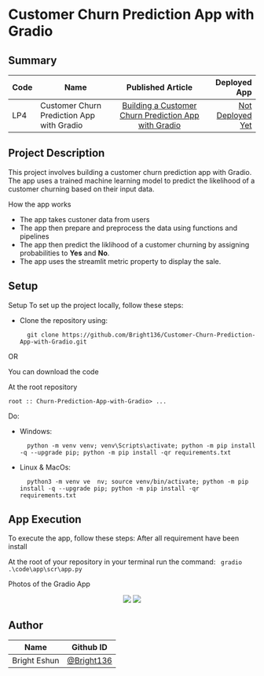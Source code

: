                                                                                                                                                                                                         
# Customer Churn Prediction App with Gradio

## Summary
| Code      | Name        | Published Article |  Deployed App |
|-----------|-------------|:-------------:|------:|
| LP4 | Customer Churn Prediction App with Gradio |  [Building a Customer Churn Prediction App with Gradio](https://brighteshun.medium.com/building-a-customer-churn-prediction-app-with-gradio-3b9384f8efcc) | [Not Deployed Yet](https://huggingface.co/spaces/bright1/Customer-Churn-App) |

## Project Description
This project involves building a customer churn prediction app with Gradio. The app uses a trained machine learning model to predict the likelihood of a customer churning based on their input data.

How the app works
- The app takes custoner data from users
- The app then prepare and preprocess the data using functions and pipelines
- The app then predict the liklihood of a customer churning by assigning probabilities to **Yes** and **No**.
-  The app  uses the streamlit metric property to display the sale.
## Setup
Setup
To set up the project locally, follow these steps:

- Clone the repository using:
        
        git clone https://github.com/Bright136/Customer-Churn-Prediction-App-with-Gradio.git

OR

You can download the code 

At the root repository 

`root :: Churn-Prediction-App-with-Gradio> ...`

Do:
- Windows:

        python -m venv venv; venv\Scripts\activate; python -m pip install -q --upgrade pip; python -m pip install -qr requirements.txt  

- Linux & MacOs:

        python3 -m venv ve  nv; source venv/bin/activate; python -m pip install -q --upgrade pip; python -m pip install -qr requirements.txt


## App Execution
To execute the app, follow these steps:
After all requirement have been install

At the root of your repository in your terminal
run the command: ` gradio .\code\app\scr\app.py`


<span>Photos of the Gradio App</span>

<div align='center'> 
    <img src="https://drive.google.com/uc?export=view&id=1gZ9t4PPgNxv_Pnu4zloUIYpLsU2ys4tJ"/>
    <img src="https://drive.google.com/uc?export=view&id=1WZCsMMFQ-yt4vUU66aY-xDqUoIRyJPFa"/>


</div>

## Author
<div align='center'>
    <table>
        <thead>
            <tr>
                <th>Name</th>
                <th>Github ID</th>
            </tr>
        </thead>
        <tbody>
            <tr>
                <td>Bright Eshun</td>
                <td><a href="https://github.com/Bright136" target="_blank" rel="nofollow">@Bright136</a></td>
            </tr>
        </tbody>
    </table>
</div>

